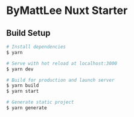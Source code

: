 # ByMattLee Nuxt Starter

## Build Setup

```bash
# Install dependencies
$ yarn

# Serve with hot reload at localhost:3000
$ yarn dev

# Build for production and launch server
$ yarn build
$ yarn start

# Generate static project
$ yarn generate
```
